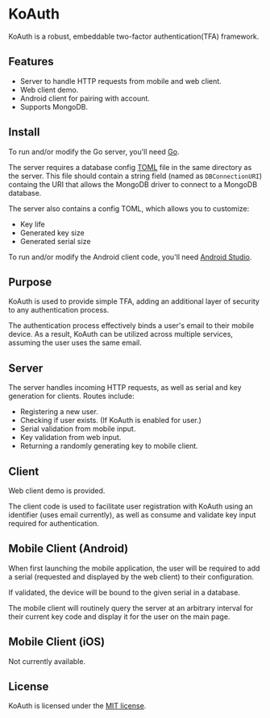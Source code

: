 # KoAuth
KoAuth is a robust, embeddable two-factor authentication(TFA) framework.

## Features
* Server to handle HTTP requests from mobile and web client.
* Web client demo.
* Android client for pairing with account.
* Supports MongoDB.

## Install
To run and/or modify the Go server, you'll need [Go](https://golang.org/).

The server requires a database config [TOML](https://github.com/toml-lang/toml) file in the same directory as the server. This file should contain a string field (named as `DBConnectionURI`) containg the URI that allows the MongoDB driver to connect to a MongoDB database.

The server also contains a config TOML, which allows you to customize:
* Key life
* Generated key size 
* Generated serial size

To run and/or modify the Android client code, you'll need [Android Studio](https://developer.android.com/studio/index.html).

## Purpose
KoAuth is used to provide simple TFA, adding an additional layer of security to any authentication process.

The authentication process effectively binds a user's email to their mobile device. As a result, KoAuth can be utilized across multiple services, assuming the user uses the same email.

## Server 
The server handles incoming HTTP requests, as well as serial and key generation for clients.
Routes include:
* Registering a new user.
* Checking if user exists. (If KoAuth is enabled for user.)
* Serial validation from mobile input.
* Key validation from web input.
* Returning a randomly generating key to mobile client.

## Client
Web client demo is provided. 

The client code is used to facilitate user registration with KoAuth using an identifier (uses email currently), as well as consume and validate key input required for authentication.

## Mobile Client (Android)
When first launching the mobile application, the user will be required to add a serial (requested and displayed by the web client) to their configuration. 

If validated, the device will be bound to the given serial in a database.

The mobile client will routinely query the server at an arbitrary interval for their current key code and display it for the user on the main page.

## Mobile Client (iOS) 
Not currently available.

## License
KoAuth is licensed under the [MIT license](https://en.wikipedia.org/wiki/MIT_License).
